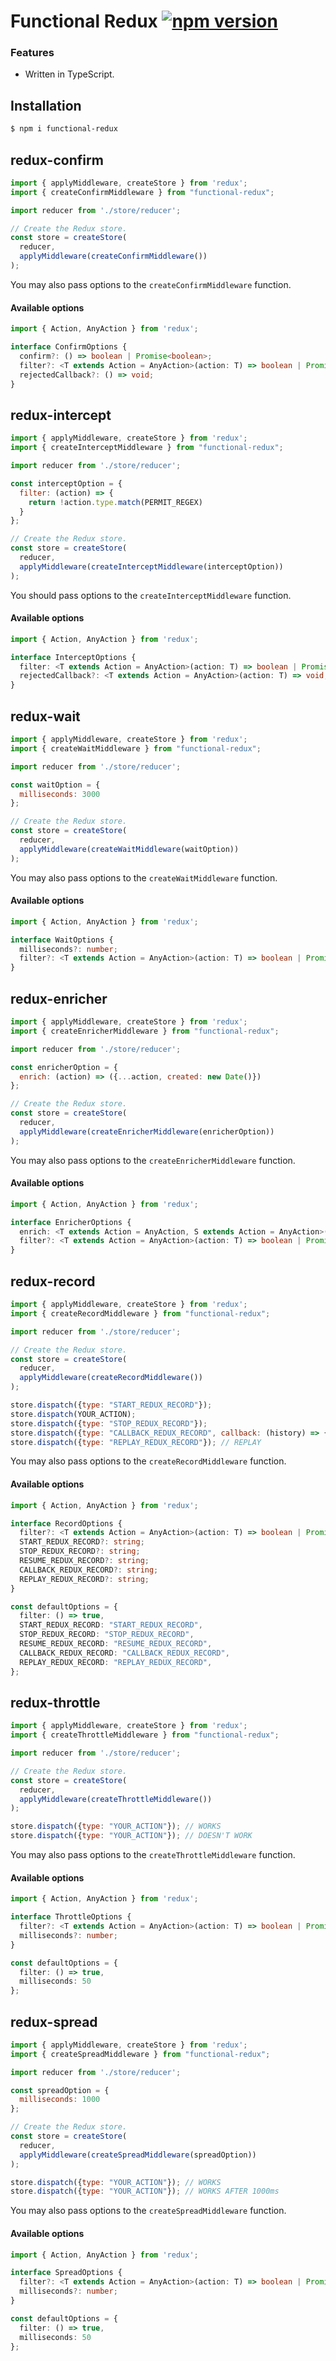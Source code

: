 # Functional Redux [![npm version](https://badge.fury.io/js/functional-redux.svg)](https://badge.fury.io/js/functional-redux)

### Features

- Written in TypeScript.

## Installation

```sh
$ npm i functional-redux
```

## redux-confirm


```js
import { applyMiddleware, createStore } from 'redux';
import { createConfirmMiddleware } from "functional-redux";

import reducer from './store/reducer';

// Create the Redux store.
const store = createStore(
  reducer,
  applyMiddleware(createConfirmMiddleware())
);
```

You may also pass options to the `createConfirmMiddleware` function.

#### Available options

```typescript
import { Action, AnyAction } from 'redux';

interface ConfirmOptions {
  confirm?: () => boolean | Promise<boolean>;
  filter?: <T extends Action = AnyAction>(action: T) => boolean | Promise<boolean>;
  rejectedCallback?: () => void;
}
```


## redux-intercept

```js
import { applyMiddleware, createStore } from 'redux';
import { createInterceptMiddleware } from "functional-redux";

import reducer from './store/reducer';

const interceptOption = {
  filter: (action) => {
    return !action.type.match(PERMIT_REGEX)
  }
};

// Create the Redux store.
const store = createStore(
  reducer,
  applyMiddleware(createInterceptMiddleware(interceptOption))
);
```

You should pass options to the `createInterceptMiddleware` function.

#### Available options

```typescript
import { Action, AnyAction } from 'redux';

interface InterceptOptions {
  filter: <T extends Action = AnyAction>(action: T) => boolean | Promise<boolean>;
  rejectedCallback?: <T extends Action = AnyAction>(action: T) => void;
}
```

## redux-wait


```js
import { applyMiddleware, createStore } from 'redux';
import { createWaitMiddleware } from "functional-redux";

import reducer from './store/reducer';

const waitOption = {
  milliseconds: 3000
};

// Create the Redux store.
const store = createStore(
  reducer,
  applyMiddleware(createWaitMiddleware(waitOption))
);
```

You may also pass options to the `createWaitMiddleware` function.

#### Available options

```typescript
import { Action, AnyAction } from 'redux';

interface WaitOptions {
  milliseconds?: number;
  filter?: <T extends Action = AnyAction>(action: T) => boolean | Promise<boolean>;
}
```

## redux-enricher


```js
import { applyMiddleware, createStore } from 'redux';
import { createEnricherMiddleware } from "functional-redux";

import reducer from './store/reducer';

const enricherOption = {
  enrich: (action) => ({...action, created: new Date()})
};

// Create the Redux store.
const store = createStore(
  reducer,
  applyMiddleware(createEnricherMiddleware(enricherOption))
);
```

You may also pass options to the `createEnricherMiddleware` function.

#### Available options

```typescript
import { Action, AnyAction } from 'redux';

interface EnricherOptions {
  enrich: <T extends Action = AnyAction, S extends Action = AnyAction>(action: T) => S
  filter?: <T extends Action = AnyAction>(action: T) => boolean | Promise<boolean>;
}
```

## redux-record

```js
import { applyMiddleware, createStore } from 'redux';
import { createRecordMiddleware } from "functional-redux";

import reducer from './store/reducer';

// Create the Redux store.
const store = createStore(
  reducer,
  applyMiddleware(createRecordMiddleware())
);

store.dispatch({type: "START_REDUX_RECORD"});
store.dispatch(YOUR_ACTION);
store.dispatch({type: "STOP_REDUX_RECORD"});
store.dispatch({type: "CALLBACK_REDUX_RECORD", callback: (history) => {console.log(history)}});
store.dispatch({type: "REPLAY_REDUX_RECORD"}); // REPLAY

```

You may also pass options to the `createRecordMiddleware` function.

#### Available options

```typescript
import { Action, AnyAction } from 'redux';

interface RecordOptions {
  filter?: <T extends Action = AnyAction>(action: T) => boolean | Promise<boolean>;
  START_REDUX_RECORD?: string;
  STOP_REDUX_RECORD?: string;
  RESUME_REDUX_RECORD?: string;
  CALLBACK_REDUX_RECORD?: string;
  REPLAY_REDUX_RECORD?: string;
}

const defaultOptions = {
  filter: () => true,
  START_REDUX_RECORD: "START_REDUX_RECORD",
  STOP_REDUX_RECORD: "STOP_REDUX_RECORD",
  RESUME_REDUX_RECORD: "RESUME_REDUX_RECORD",
  CALLBACK_REDUX_RECORD: "CALLBACK_REDUX_RECORD",
  REPLAY_REDUX_RECORD: "REPLAY_REDUX_RECORD",
};
```

## redux-throttle

```js
import { applyMiddleware, createStore } from 'redux';
import { createThrottleMiddleware } from "functional-redux";

import reducer from './store/reducer';

// Create the Redux store.
const store = createStore(
  reducer,
  applyMiddleware(createThrottleMiddleware())
);

store.dispatch({type: "YOUR_ACTION"}); // WORKS
store.dispatch({type: "YOUR_ACTION"}); // DOESN'T WORK

```

You may also pass options to the `createThrottleMiddleware` function.

#### Available options

```typescript
import { Action, AnyAction } from 'redux';

interface ThrottleOptions {
  filter?: <T extends Action = AnyAction>(action: T) => boolean | Promise<boolean>;
  milliseconds?: number;
}

const defaultOptions = {
  filter: () => true,
  milliseconds: 50
};
```

## redux-spread

```js
import { applyMiddleware, createStore } from 'redux';
import { createSpreadMiddleware } from "functional-redux";

import reducer from './store/reducer';

const spreadOption = {
  milliseconds: 1000
};

// Create the Redux store.
const store = createStore(
  reducer,
  applyMiddleware(createSpreadMiddleware(spreadOption))
);

store.dispatch({type: "YOUR_ACTION"}); // WORKS
store.dispatch({type: "YOUR_ACTION"}); // WORKS AFTER 1000ms

```

You may also pass options to the `createSpreadMiddleware` function.

#### Available options

```typescript
import { Action, AnyAction } from 'redux';

interface SpreadOptions {
  filter?: <T extends Action = AnyAction>(action: T) => boolean | Promise<boolean>;
  milliseconds?: number;
}

const defaultOptions = {
  filter: () => true,
  milliseconds: 50
};
```
